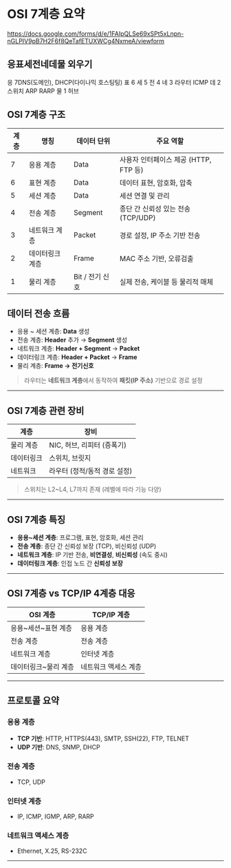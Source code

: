 # OSI 7계층 요약

https://docs.google.com/forms/d/e/1FAIpQLSe69xSPt5xLnpn-nGLPIV9pB7H2F6f8QeTafETUXWCg4NxmeA/viewform

## 응표세전네데물 외우기

응 7DNS(도메인), DHCP(다이나믹 호스팅팅)
표 6
세 5
전 4
네 3 라우터 ICMP
데 2 스위치 ARP RARP
물 1 허브

## OSI 7계층 구조

| 계층 | 명칭            | 데이터 단위     | 주요 역할                             |
| ---- | --------------- | --------------- | ------------------------------------- |
| 7    | 응용 계층       | Data            | 사용자 인터페이스 제공 (HTTP, FTP 등) |
| 6    | 표현 계층       | Data            | 데이터 표현, 암호화, 압축             |
| 5    | 세션 계층       | Data            | 세션 연결 및 관리                     |
| 4    | 전송 계층       | Segment         | 종단 간 신뢰성 있는 전송 (TCP/UDP)    |
| 3    | 네트워크 계층   | Packet          | 경로 설정, IP 주소 기반 전송          |
| 2    | 데이터링크 계층 | Frame           | MAC 주소 기반, 오류검출               |
| 1    | 물리 계층       | Bit / 전기 신호 | 실제 전송, 케이블 등 물리적 매체      |

## 데이터 전송 흐름

- 응용 ~ 세션 계층: **Data** 생성
- 전송 계층: **Header** 추가 → **Segment** 생성
- 네트워크 계층: **Header + Segment** → **Packet**
- 데이터링크 계층: **Header + Packet** → **Frame**
- 물리 계층: **Frame → 전기신호**

> 라우터는 **네트워크 계층**에서 동작하여 **패킷(IP 주소)** 기반으로 경로 설정

---

## OSI 7계층 관련 장비

| 계층       | 장비                         |
| ---------- | ---------------------------- |
| 물리 계층  | NIC, 허브, 리피터 (증폭기)   |
| 데이터링크 | 스위치, 브릿지               |
| 네트워크   | 라우터 (정적/동적 경로 설정) |

> 스위치는 L2~L4, L7까지 존재 (레벨에 따라 기능 다양)

---

## OSI 7계층 특징

- **응용~세션 계층**: 프로그램, 표현, 암호화, 세션 관리
- **전송 계층**: 종단 간 신뢰성 보장 (TCP), 비신뢰성 (UDP)
- **네트워크 계층**: IP 기반 전송, **비연결성**, **비신뢰성** (속도 중시)
- **데이터링크 계층**: 인접 노드 간 **신뢰성 보장**

---

## OSI 7계층 vs TCP/IP 4계층 대응

| OSI 계층             | TCP/IP 계층          |
| -------------------- | -------------------- |
| 응용~세션~표현 계층  | 응용 계층            |
| 전송 계층            | 전송 계층            |
| 네트워크 계층        | 인터넷 계층          |
| 데이터링크~물리 계층 | 네트워크 액세스 계층 |

---

## 프로토콜 요약

### 응용 계층

- **TCP 기반**: HTTP, HTTPS(443), SMTP, SSH(22), FTP, TELNET
- **UDP 기반**: DNS, SNMP, DHCP

### 전송 계층

- TCP, UDP

### 인터넷 계층

- IP, ICMP, IGMP, ARP, RARP

### 네트워크 액세스 계층

- Ethernet, X.25, RS-232C

---
